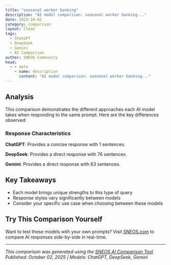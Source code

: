 ```yaml
---
title: "seasonal worker banking"
description: "AI model comparison: seasonal worker banking..."
date: 2025-10-02
category: comparison
layout: Clean
tags:
  - ChatGPT
  - DeepSeek
  - Gemini
  - AI Comparison
author: SNEOS Community
head:
  - - meta
    - name: description
      content: "AI model comparison: seasonal worker banking..."
---
```


<ChatComparison
  title="seasonal worker banking"
  prompt="seasonal worker banking"
  :responses='{"ChatGPT": "Seasonal workers often face unique challenges when it comes to banking and financial management due to the temporary nature of their jobs. Here are some key considerations for seasonal workers in banking and financial planning:\n\n### 1. **Choosing the Right Bank Account:**\n - **No or Low Fees:** Look for accounts with no monthly maintenance fees or low fees that fit your budget.\n - **Accessibility:** Choose a bank with convenient locations and ATMs, especially if you will be working in remote areas.\n - **Online Banking:** Opt for banks that offer robust online and mobile banking services for ease of access.\n\n### 2. **Budgeting:**\n - **Income Fluctuation:** Seasonal workers often have fluctuating incomes. Create a budget that accounts for peak earning seasons and lean periods.\n - **Emergency Fund:** Try to set aside a portion of your earnings during peak periods to build an emergency fund for off-seasons.\n\n### 3. **Savings Accounts:**\n - **High-Interest Accounts:** Consider high-yield savings accounts to make the most of your savings.\n - **Separate Savings for Goals:** Set specific savings goals (travel, education, etc.) and consider opening separate savings accounts for these purposes.\n\n### 4. **Credit Management:**\n - **Build Credit History:** If possible, use a credit card responsibly to build your credit history, which can help in the future when applying for loans or renting an apartment.\n - **Avoid Debt:** Be cautious with credit to avoid taking on debt that is hard to manage during off-seasons.\n\n### 5. **Direct Deposit and Payroll Cards:**\n - **Direct Deposit:** If employers offer direct deposit, take advantage of this for quick access to your paycheck.\n - **Payroll Cards:** Some seasonal jobs pay via payroll cards. Ensure you understand the fees associated with these cards.\n\n### 6. **Financial Planning:**\n - **Consult Financial Advisors:** If you find yourself consistently in seasonal work, consider speaking with a financial advisor to help plan for the future.\n - **Retirement Savings:** Investigate options for contributing to retirement accounts, even if you are a seasonal worker.\n\n### 7. **Tax Considerations:**\n - **Track Income and Expenses:** Keep detailed records of your income and any work-related expenses, as these can impact your taxes.\n - **Know Your Rights:** Be aware of your tax obligations and potential deductions available to you as a seasonal worker. You may need to make estimated tax payments if your income fluctuates significantly.\n\n### 8. **Insurance Needs:**\n - **Health Insurance:** Explore options for health insurance coverage, as seasonal work may not come with benefits.\n - **Workers&#x27; Compensation:** Understand your rights regarding workers&#x27; compensation, especially for seasonal positions in industries like agriculture or hospitality.\n\n### Conclusion:\nManaging finances as a seasonal worker requires careful planning and strategy. By choosing the right banking products, budgeting wisely, and preparing for fluctuations in income, seasonal workers can effectively manage their financial health throughout the year.", "DeepSeek": "Of course. Banking for seasonal workers presents unique challenges, but with the right strategy, you can manage your finances smoothly throughout the year.\n\nHere\u2019s a comprehensive guide to seasonal worker banking, covering the main challenges, solutions, and specific bank account types to consider.\n\n### The Core Challenges for Seasonal Workers\n\n1. **Irregular Income:** Your paychecks aren\u0027t consistent month-to-month, making it hard to budget or qualify for loans.\n2. **The \u0022Off-Season Gap:**** You have little to no income for several months, requiring you to stretch your earnings.\n3. **Variable Work Locations:** You might move between states or countries for different seasons, making local branch access difficult.\n4. **Difficulty Proving Income:** Applying for apartments or loans can be tough without recent, consistent pay stubs.\n\n---\n\n### Smart Banking Strategies for Seasonal Work\n\n#### 1. Choose the Right Bank Account(s)\n\nThe goal is to have a primary checking account and a separate savings account for your \u0022off-season fund.\u0022\n\n**Best Types of Banks for You:**\n\n* **Online Banks (Highly Recommended):**\n * **Pros:** No monthly fees, no minimum balance requirements, high-yield savings accounts, and easy access via app from anywhere.\n * **Examples:** Ally Bank, Capital One 360, Chime, Discover Bank.\n * **Why they\u0027re great:** They don\u0027t care if your balance fluctuates wildly, and their high-yield savings helps your off-season fund grow.\n\n* **Credit Unions:**\n * **Pros:** Often have lower fees and more personal service. Many are part of a \u0022shared branching\u0022 network, giving you access to branches across the country.\n * **Cons:** May require a specific affiliation (e.g., based on location or employer).\n\n* **Traditional Big Banks (e.g., Chase, Bank of America, Wells Fargo):**\n * **Pros:** Widespread branch/ATM access.\n * **Cons:** Often have monthly maintenance fees that require a minimum balance or direct deposit to waive. This can be a problem during your off-season.\n\n#### 2. Master the \u0022Feast or Famine\u0022 Budget\n\nThis is the most critical skill. You need to treat your high-season income as your annual salary, not just a few months of pay.\n\n* **Calculate Your Annual Needs:** Add up all your essential expenses for the entire year (rent, food, insurance, utilities, etc.).\n* **Divide by Your Working Months:** If you need $30,000 a year and work for 6 months, you must save **at least $5,000 per working month** just for basics.\n* **Use the \u0022Peak Season\u0022 to Fund the \u0022Off-Season\u0022:** During your working season, live as frugally as possible and aggressively fund your off-season savings account.\n\n#### 3. Automate Your Savings (The \u0022Set-and-Forget\u0022 Method)\n\nAs soon as a paycheck hits your checking account, automatically transfer a predetermined amount to your savings. This builds your off-season fund without you having to think about it.\n\n* **Example:** \u0022Every time I get a $2,000 paycheck, $1,500 automatically goes to my high-yield savings account at Ally.\u0022\n\n#### 4. Build a Emergency Buffer\n\nAim to save 3-6 months of *essential* living expenses on top of your off-season fund. This is for true emergencies (car breakdown, medical issue, delayed season start) and provides huge peace of mind.\n\n#### 5. Manage Cash Flow with a Line of Credit (Use Sparingly!)\n\nConsider applying for a **Personal Line of Credit** or a **credit card with a 0% introductory APR** *while you have a steady income*. This can be a safety net for unexpected off-season expenses.\n\n* **Warning:** This is a tool for smoothing cash flow, not for funding a lifestyle you can\u0027t afford. **Pay it off completely during your next working season.**\n\n---\n\n### Step-by-Step Action Plan\n\n**During the Off-Season (Planning Phase):**\n1. **Open Accounts:** If you don\u0027t have them, open a free checking account and a high-yield savings account with an online bank.\n2. **Create a Budget:** Plan your annual expenses and calculate how much you need to save per paycheck.\n3. **Set Up Automations:** Schedule automatic transfers from checking to savings for when you expect your paychecks.\n\n**During the Working Season (Execution Phase):**\n1. **Live Modestly:** Resist the urge to spend your entire paycheck. Remember, this money has to last.\n2. **Monitor Your Accounts:** Use your bank\u0027s mobile app to track your spending and savings progress.\n3. **Pay Down Debt:** If you used a line of credit, pay it off as a top priority.\n\n**During the Transition (Back to Off-Season):**\n1. **Re-evaluate Your Budget:** See if your savings will last. Adjust your spending if necessary.\n2. **Explore Side Gigs:** Consider a short-term, flexible side hustle to supplement your income if needed.\n\n### Specific Bank Account \u0026 Service Recommendations\n\n| Service Type | Good Options | Why It\u0027s Good for Seasonal Workers |\n| :--- | :--- | :--- |\n| **Primary Checking** | **Chime,** **Capital One 360,** **Ally Bank** | No monthly fees, early direct deposit, fee-free ATMs. |\n| **High-Yield Savings** | **Ally Bank,** **Discover Bank,** **American Express National Bank** | High interest rates help your off-season fund grow; no minimums. |\n| **All-in-One App** | **Current,** **Varo** | Built-in tools for saving \u0022pockets\u0022 and early payday features. |\n| **Credit Card** | **Discover it\u00AE Card** (good rewards) or a card from your credit union | Good customer service; often easier to qualify for. |\n| **Cash Management** | **PayPal or Venmo Debit Cards** | Quick access to money you receive through these apps; useful for gig work. |\n\n### Final Tips\n\n* **Be Honest with Landlords:** When applying for a lease, explain your employment situation clearly. Offer to show bank statements proving you have sufficient savings to cover the lease term, or provide a letter from your future employer.\n* **Save for Taxes:** If you\u0027re a W-2 employee, taxes are withheld. If you\u0027re a 1099 contractor, you are responsible for setting aside ~25-30% of your income for quarterly estimated tax payments.\n* **Invest in Retirement:** Once you have a stable emergency fund, consider an IRA (Individual Retirement Account). You can contribute up to the annual limit, and you can make contributions in large chunks during your working season.\n\nBy being proactive and choosing the right financial tools, you can build a stable and secure financial life, even with a non-traditional income stream.", "Gemini": "Banking for seasonal workers can be tricky, as income is often irregular and concentrated in specific periods. Here\u0027s a breakdown of banking considerations and tips for seasonal workers:\n\n**Challenges Faced by Seasonal Workers:**\n\n* **Irregular Income:** The biggest challenge is managing finances with fluctuating income.\n* **Opening Accounts:** Some banks require proof of stable employment, which can be difficult.\n* **Maintaining Minimum Balances:** Fees for low balances can eat into limited funds.\n* **Access to Credit:** Building or maintaining credit can be hard with inconsistent income.\n* **Relocation:** If your seasonal work requires moving, you need banking solutions that work across locations.\n\n**Strategies for Seasonal Workers Banking:**\n\n1. **Choosing the Right Bank/Account:**\n\n * **No-Fee Checking Accounts:** Look for accounts with no monthly fees, no minimum balance requirements, and free ATM access. Online banks and credit unions often offer these. Examples include:\n * **Online Banks:** Ally Bank, Capital One 360, Discover Bank. These often have high-yield savings accounts too.\n * **Credit Unions:** Many local and regional credit unions have excellent terms. Check for one that you qualify to join (often based on location, employer, or affiliation).\n * **Prepaid Debit Cards:** A good alternative if you have trouble opening a traditional bank account. Look for low or no fee options. However, be aware of potential fees for ATM withdrawals, reloading, or inactivity.\n * **Second Chance Banking:** Some banks offer accounts specifically for people with a history of banking difficulties. These may have limited features or higher fees.\n\n2. **Budgeting and Saving:**\n\n * **Create a Budget:** Track your income and expenses during your work season and plan how to allocate funds during off-seasons.\n * **Emergency Fund:** Build a cushion to cover unexpected expenses or periods of unemployment. Even a small emergency fund can provide peace of mind.\n * **Automated Savings:** Set up automatic transfers from your checking to a savings account each payday. Even small amounts add up over time.\n * **High-Yield Savings Accounts (HYSAs):** Take advantage of HYSAs to earn more interest on your savings. Online banks often offer competitive rates.\n * **Budgeting Apps:** Use budgeting apps (Mint, YNAB (You Need a Budget), Personal Capital) to track your spending, set goals, and manage your finances.\n\n3. **Managing Income and Expenses:**\n\n * **Direct Deposit:** Set up direct deposit to receive your paychecks automatically. It\u0027s safer and faster than paper checks.\n * **Pay Bills Automatically:** Automate bill payments to avoid late fees and maintain good credit.\n * **Beware of Overdraft Fees:** Monitor your account balance closely to avoid overdraft fees. Consider setting up overdraft protection or linking your checking account to a savings account.\n\n4. **Building Credit:**\n\n * **Secured Credit Cards:** If you have limited or no credit, a secured credit card can help you build credit. You provide a security deposit that serves as your credit limit.\n * **Credit-Builder Loans:** These loans are designed to help people with limited or no credit history establish credit.\n * **Authorized User:** If a family member or friend has a credit card in good standing, ask if you can be added as an authorized user. Their credit history will help build your credit score.\n * **Pay Bills on Time:** The most important factor in building credit is paying your bills on time, every time.\n\n5. **Banking While Traveling (If Applicable):**\n\n * **Mobile Banking:** Essential for managing your account on the go.\n * **Online Banking:** Pay bills, transfer funds, and monitor your account from anywhere with an internet connection.\n * **ATMs:** Choose a bank with a wide ATM network or reimburses ATM fees.\n * **Alerts:** Set up account alerts to notify you of transactions, low balances, or suspicious activity.\n\n**Specific Account Features to Look For:**\n\n* **Mobile Check Deposit:** Deposit checks remotely using your smartphone.\n* **Bill Pay:** Pay bills online without writing checks.\n* **Peer-to-Peer Transfers:** Send and receive money easily using services like Venmo, PayPal, or Zelle (often integrated into bank apps).\n* **Debit Card with Rewards:** Some debit cards offer cash back or other rewards on purchases.\n\n**Key Questions to Ask When Choosing a Bank:**\n\n* What are the monthly fees?\n* What is the minimum balance requirement?\n* Are there ATM fees?\n* Is there a fee for overdrafts?\n* Does the bank offer mobile banking?\n* Does the bank offer direct deposit?\n* Does the bank offer online bill pay?\n* What is the interest rate on savings accounts?\n\n**Important Considerations:**\n\n* **Your Personal Circumstances:** The best banking solution for you depends on your specific needs, income, and spending habits.\n* **Shop Around:** Compare different banks and accounts before making a decision.\n* **Read the Fine Print:** Understand the terms and conditions of any account before you open it.\n* **Customer Service:** Choose a bank with responsive and helpful customer service.\n\nBy carefully considering your banking needs and taking the time to research your options, you can find a banking solution that works for you as a seasonal worker and helps you manage your finances effectively. Good luck!\n"}' 
  published-date="12:27"
/>

## Analysis

This comparison demonstrates the different approaches each AI model takes when responding to the same prompt. Here are the key differences observed:

### Response Characteristics

**ChatGPT**: Provides a concise response with 1 sentences. 

**DeepSeek**: Provides a direct response with 76 sentences. 

**Gemini**: Provides a direct response with 63 sentences. 

## Key Takeaways

- Each model brings unique strengths to this type of query
- Response styles vary significantly between models
- Consider your specific use case when choosing between these models

## Try This Comparison Yourself

Want to test these models with your own prompts? Visit [SNEOS.com](https://sneos.com) to compare AI responses side-by-side in real-time.

---

*This comparison was generated using the [SNEOS AI Comparison Tool](https://sneos.com)*
*Published: October 02, 2025 | Models: ChatGPT, DeepSeek, Gemini*
